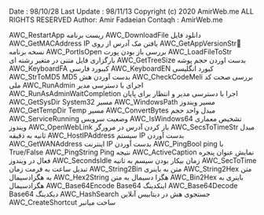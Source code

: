 Date : 98/10/28
Last Update : 98/11/13
Copyright (c) 2020 AmirWeb.me
ALL RIGHTS RESERVED
Author: Amir Fadaeian
Contaqh : AmirWeb.me

  AWC_RestartApp                 ریست برنامه
  AWC_DownloadFile               دانلود فایل
  AWC_GetMACAddress              IP یافتن مک آدرس از روی
  AWC_GetAppVersionStr            ّ  نسخه برنامه
  AWC_PortIsOpen                 بررسی باز بودن پورت
  AWC_LoadFileToStr              بارگزاری فایل متنی در متغیر رشته ای
  AWC_GetTreeSize                بدست اوردن حجم پوشه
  AWC_KeyboardFA                 کیبورد فارسی
  AWC_KeyboardEN                 کیورد انگلیسی
  AWC_StrToMD5                   MD5 بدست آوردن هش
  AWC_CheckCodeMeli              بررسی صحت کد ملی
  AWC_RunAdmin                   اجرای با دسترسی مدیر
  AWC_RunAsAdminWaitCompletion   اجرا با دسترسی مدیر و انتظار برای پایان
  AWC_GetSysDir                  System32 مسیر
  AWC_WindowsPath                مسیر ویندوز
  AWC_GetTempDir                 Temp مسیر
  AWC_ConvertBytes               مبدل واحد حجم
  AWC_ServiceRunning             وضعیت سرویس
  AWC_IsWindows64                تشخیص معماری ویندوز
  AWC_OpenWebLink                باز کردن آدرس در مرورگر
  AWC_SecsToTimeStr              مبدل ثانیه به ذقیقه
  AWC_HostIPAddress              سیستم IP بدست آوردن
  AWC_GetWANAddress              اینترنت IP بدست آوردن
  AWC_PingBool                   ping با True/False
  AWC_PingString                 Ping نتیجه
  AWC_ActiveCaption              نمایش عنوان پنجره  فعال در ویندوز
  AWC_SecondsIdle                زمان بیکار بودن سیسم به ثانیه
  AWC_SecToTime                  تبدیل ساعت به فرمت زمان
  AWC_String2Bin                 متن به باینری
  AWC_String2Hex                 متن به هگزادسیمال
  AWC_Hex2String                 هگزا دسیمال به متن
  AWC_Bin2Hex                    باینری به هگزادسیمال
  AWC_Base64Encode               Base64  اینکدینگ
  AWC_Base64Decode               Base64  دیکدینگ
  AWC_HashSearch                 جستجوی هش در دیتابیس آنلاین
  AWC_CreateShortcut             ساخت میانبر
